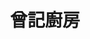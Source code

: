 ---
title: "曾記廚房"
description: "曾記廚房"
layout: shop
keywords:
  - 美食競賽
  - 台灣美食
  - 美食精選
datePublished: "2025-06-30"
dateModified: "2025-07-05"
city: "高雄市"
district: "鹽埕區"
address: "高雄市鹽埕區新樂街162號"
phone: "075312881"
geo: "22.624974737561182, 120.2833228669028"
google_map: "https://maps.app.goo.gl/nvv7pnwK8xWDykiX6"
footinder: "https://footinder.com.tw/%E9%AB%98%E9%9B%84%E5%B8%82%E9%B9%BD%E5%9F%95%E5%8D%80/10743/"
official: "https://www.facebook.com/TZKitchen/"
award:
  - name: "500盤"
    year: "2024"
    entries:
      - dishes:
          - "山藥奶豆腐"

---